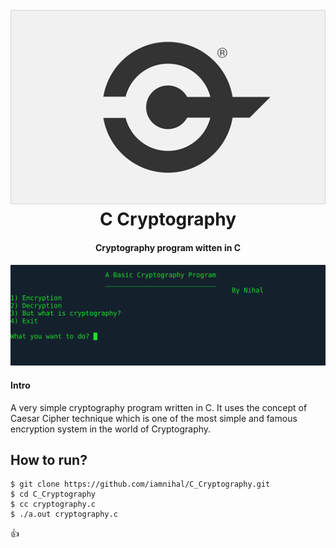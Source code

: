 <h1 align="center">
  <br>
  <a href="https://github.com/iamnihal/C_Cryptography"><img src="https://raw.githubusercontent.com/iamnihal/C_Cryptography/master/pic.png" alt="C Cryptography"></a>
  <br>
  C Cryptography
  <br>
</h1>

<h4 align="center">Cryptography program witten in C</h4>

![DEMO](Demo.png)

#### Intro
A very simple cryptography program written in C. It uses the concept of Caesar Cipher technique which is one of the most simple and famous encryption system in the world of Cryptography.

## How to run?
```
$ git clone https://github.com/iamnihal/C_Cryptography.git
$ cd C_Cryptography
$ cc cryptography.c
$ ./a.out cryptography.c
```
:+1:
